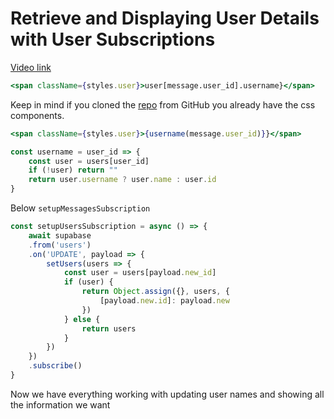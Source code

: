 # Retrieve and Displaying User Details with User Subscriptions

[Video link](https://www.egghead.io/lessons/supabase-retrieve-and-displaying-user-details-with-user-subscriptions?pl=supabase-84e58958)


<TimeStamp start="0:10" end="0:20">

```jsx
<span className={styles.user}>user[message.user_id].username}</span>
```

Keep in mind if you cloned the [repo](https://github.com/signalnerve/supabase-chat-server) from GitHub you already have the css components. 

</TimeStamp>

<TimeStamp start="1:05" end="1:10">

```jsx
<span className={styles.user}>{username(message.user_id)}}</span>
```

</TimeStamp>

<TimeStamp start="1:15" end="1:25">

```jsx
const username = user_id => {
    const user = users[user_id]
    if (!user) return ""
    return user.username ? user.name : user.id
}
```

</TimeStamp>

<TimeStamp start="3:22" end="3:35">

Below `setupMessagesSubscription` 

```jsx
const setupUsersSubscription = async () => {
    await supabase
    .from('users')
    .on('UPDATE', payload => {
        setUsers(users => {
            const user = users[payload.new_id]
            if (user) {
                return Object.assign({}, users, {
                    [payload.new.id]: payload.new
                })
            } else {
                return users
            }
        })
    })
    .subscribe()
}
```

</TimeStamp>

<TimeStamp start="7:20" end="7:30">

Now we have everything working with updating user names and showing all the information we want

</TimeStamp>



